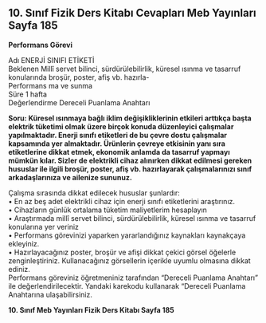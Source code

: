## 10. Sınıf Fizik Ders Kitabı Cevapları Meb Yayınları Sayfa 185

**Performans Görevi**

Adı ENERJİ SINIFI ETİKETİ  
 Beklenen Millî servet bilinci, sürdürülebilirlik, küresel ısınma ve tasarruf konularında broşür, poster, afiş vb. hazırla-  
 Performans ma ve sunma  
 Süre 1 hafta  
 Değerlendirme Dereceli Puanlama Anahtarı

**Soru: Küresel ısınmaya bağlı iklim değişikliklerinin etkileri arttıkça başta elektrik tüketimi olmak üzere birçok konuda düzenleyici çalışmalar yapılmaktadır. Enerji sınıfı etiketleri de bu çevre dostu çalışmalar kapsamında yer almaktadır. Ürünlerin çevreye etkisinin yanı sıra etiketlerine dikkat etmek, ekonomik anlamda da tasarruf yapmayı mümkün kılar. Sizler de elektrikli cihaz alınırken dikkat edilmesi gereken hususlar ile ilgili broşür, poster, afiş vb. hazırlayarak çalışmalarınızı sınıf arkadaşlarınıza ve ailenize sununuz.**

Çalışma sırasında dikkat edilecek hususlar şunlardır:  
 • En az beş adet elektrikli cihaz için enerji sınıfı etiketlerini araştırınız.  
 • Cihazların günlük ortalama tüketim maliyetlerim hesaplayın  
 • Araştırmada millî servet bilinci, sürdürülebilirlik, küresel ısınma ve tasarruf konularına yer veriniz  
 • Performans görevinizi yaparken yararlandığınız kaynakları kaynakçaya ekleyiniz.  
 • Hazırlayacağınız poster, broşür ve afişi dikkat çekici görsel öğelerle zenginleştiriniz. Kullanacağınız görsellerin içerikle uyumlu olmasına dikkat ediniz.  
 Performans göreviniz öğretmeniniz tarafından “Dereceli Puanlama Anahtarı” ile değerlendirilecektir. Yandaki karekodu kullanarak “Dereceli Puanlama Anahtarına ulaşabilirsiniz.

**10. Sınıf Meb Yayınları Fizik Ders Kitabı Sayfa 185**